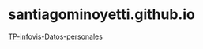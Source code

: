 # santiagominoyetti.github.io
[TP-infovis-Datos-personales](https://santiagominoyetti.github.io/datospersonales.html)
